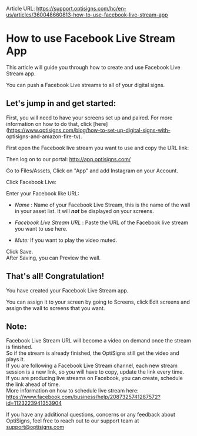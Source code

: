 Article URL: https://support.optisigns.com/hc/en-us/articles/360048660813-how-to-use-facebook-live-stream-app

# How to use Facebook Live Stream App

This article will guide you through how to create and use Facebook Live Stream
app.

You can push a Facebook Live streams to all of your digital signs.

## **Let's jump in and get started:**

First, you will need to have your screens set up and paired. For more
information on how to do that, click
[here](https://www.optisigns.com/blog/how-to-set-up-digital-signs-with-
optisigns-and-amazon-fire-tv).

First open the Facebook live stream you want to use and copy the URL link:

Then log on to our portal: <http://app.optisigns.com/>

Go to Files/Assets, Click on "App" and add Instagram on your Account.

Click Facebook Live:

Enter your Facebook like URL:

  * _Name_ : Name of your Facebook Live Stream, this is the name of the wall in your asset list. It will  _**not**_ be displayed on your screens.

  * _Facebook Live Stream URL_ : Paste the URL of the Facebook live stream you want to use here.

  * _Mute:_ If you want to play the video muted.

Click Save.  
After Saving, you can Preview the wall.  
  

## **That's all! Congratulation!**

You have created your Facebook Live Stream app.

You can assign it to your screen by going to Screens, click Edit screens and
assign the wall to screens that you want.

## **Note:**

Facebook Live Stream URL will become a video on demand once the stream is
finished.  
So if the stream is already finished, the OptiSigns still get the video and
plays it.  
If you are following a Facebook Live Stream channel, each new stream session
is a new link, so you will have to copy, update the link every time.  
If you are producing live streams on Facebook, you can create, schedule the
link ahead of time.  
More information on how to schedule live stream here:
<https://www.facebook.com/business/help/2087325741287572?id=1123223941353904>

If you have any additional questions, concerns or any feedback about
OptiSigns, feel free to reach out to our support team at
[support@optisigns.com](mailto:support@optisigns.com)

